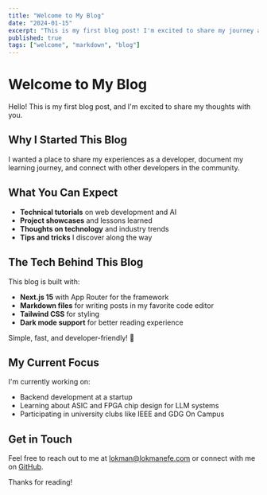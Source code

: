 ```yaml
---
title: "Welcome to My Blog"
date: "2024-01-15"
excerpt: "This is my first blog post! I'm excited to share my journey as a software developer."
published: true
tags: ["welcome", "markdown", "blog"]
---
```


# Welcome to My Blog

Hello! This is my first blog post, and I'm excited to share my thoughts with you.

## Why I Started This Blog

I wanted a place to share my experiences as a developer, document my learning journey, and connect with other developers in the community.

## What You Can Expect

- **Technical tutorials** on web development and AI
- **Project showcases** and lessons learned
- **Thoughts on technology** and industry trends
- **Tips and tricks** I discover along the way

## The Tech Behind This Blog

This blog is built with:

- **Next.js 15** with App Router for the framework
- **Markdown files** for writing posts in my favorite code editor
- **Tailwind CSS** for styling
- **Dark mode support** for better reading experience

Simple, fast, and developer-friendly! 🚀

## My Current Focus

I'm currently working on:

- Backend development at a startup
- Learning about ASIC and FPGA chip design for LLM systems
- Participating in university clubs like IEEE and GDG On Campus

## Get in Touch

Feel free to reach out to me at [lokman@lokmanefe.com](mailto:lokman@lokmanefe.com) or connect with me on [GitHub](https://github.com/lokicik).

Thanks for reading!
